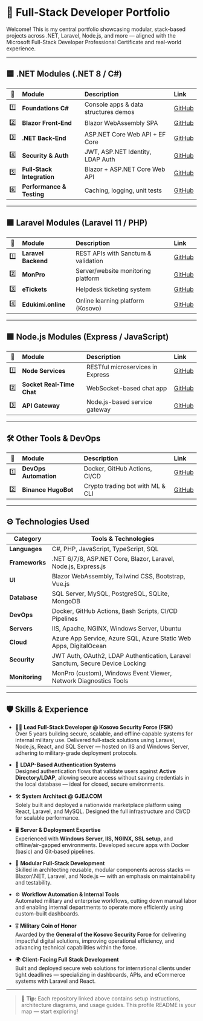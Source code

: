 # 💼 Full‑Stack Developer Portfolio

Welcome! This is my central portfolio showcasing modular, stack-based projects across .NET, Laravel, Node.js, and more — aligned with the Microsoft Full-Stack Developer Professional Certificate and real-world experience.

---

## 🟦 .NET Modules (.NET 8 / C#)

|  🔢 | Module                        | Description                          | Link                                              |
| :-: | :---------------------------- | :----------------------------------- | :------------------------------------------------ |
| 1️⃣ | **Foundations C#**            | Console apps & data structures demos | [GitHub](https://github.com/deephugo/foundations-csharp) |
| 2️⃣ | **Blazor Front‑End**          | Blazor WebAssembly SPA               | [GitHub](https://github.com/deephugo/blazor-frontend)    |
| 3️⃣ | **.NET Back‑End**             | ASP.NET Core Web API + EF Core       | [GitHub](https://github.com/deephugo/dotnet-backend)     |
| 4️⃣ | **Security & Auth**           | JWT, ASP.NET Identity, LDAP Auth     | [GitHub](https://github.com/deephugo/security-auth)      |
| 5️⃣ | **Full‑Stack Integration**    | Blazor + ASP.NET Core Web API        | [GitHub](https://github.com/deephugo/fullstack-integration) |
| 6️⃣ | **Performance & Testing**     | Caching, logging, unit tests         | [GitHub](https://github.com/deephugo/performance-tests)  |

---

## 🟫 Laravel Modules (Laravel 11 / PHP)

|  🔢 | Module                        | Description                          | Link                                              |
| :-: | :---------------------------- | :----------------------------------- | :------------------------------------------------ |
| 1️⃣ | **Laravel Backend**           | REST APIs with Sanctum & validation  | [GitHub](https://github.com/deephugo/laravel-backend)     |
| 2️⃣ | **MonPro**                    | Server/website monitoring platform   | [GitHub](https://github.com/deephugo/monpro)              |
| 3️⃣ | **eTickets**                  | Helpdesk ticketing system            | [GitHub](https://github.com/deephugo/etickets)            |
| 4️⃣ | **Edukimi.online**            | Online learning platform (Kosovo)    | [GitHub](https://github.com/deephugo/edukimi-online)       |

---

## 🟩 Node.js Modules (Express / JavaScript)

|  🔢 | Module                        | Description                          | Link                                              |
| :-: | :---------------------------- | :----------------------------------- | :------------------------------------------------ |
| 1️⃣ | **Node Services**             | RESTful microservices in Express     | [GitHub](https://github.com/deephugo/node-services)       |
| 2️⃣ | **Socket Real‑Time Chat**     | WebSocket-based chat app             | [GitHub](https://github.com/deephugo/node-realtime-chat)  |
| 3️⃣ | **API Gateway**               | Node.js-based service gateway        | [GitHub](https://github.com/deephugo/node-api-gateway)    |

---

## 🛠 Other Tools & DevOps

|  🔢 | Module                        | Description                          | Link                                              |
| :-: | :---------------------------- | :----------------------------------- | :------------------------------------------------ |
| 1️⃣ | **DevOps Automation**         | Docker, GitHub Actions, CI/CD        | [GitHub](https://github.com/deephugo/devops-automation)  |
| 2️⃣ | **Binance HugoBot**           | Crypto trading bot with ML & CLI     | [GitHub](https://github.com/deephugo/HugoBot)            |

---

## ⚙️ Technologies Used

| Category       | Tools & Technologies                                                                 |
|----------------|---------------------------------------------------------------------------------------|
| **Languages**  | C#, PHP, JavaScript, TypeScript, SQL                                                 |
| **Frameworks** | .NET 6/7/8, ASP.NET Core, Blazor, Laravel, Node.js, Express.js                       |
| **UI**         | Blazor WebAssembly, Tailwind CSS, Bootstrap, Vue.js                                  |
| **Database**   | SQL Server, MySQL, PostgreSQL, SQLite, MongoDB                                       |
| **DevOps**     | Docker, GitHub Actions, Bash Scripts, CI/CD Pipelines                                |
| **Servers**    | IIS, Apache, NGINX, Windows Server, Ubuntu                                            |
| **Cloud**      | Azure App Service, Azure SQL, Azure Static Web Apps, DigitalOcean                    |
| **Security**   | JWT Auth, OAuth2, LDAP Authentication, Laravel Sanctum, Secure Device Locking        |
| **Monitoring** | MonPro (custom), Windows Event Viewer, Network Diagnostics Tools                     |

---

## 🛡️ Skills & Experience

- 👨‍💻 **Lead Full‑Stack Developer @ Kosovo Security Force (FSK)**  
  Over 5 years building secure, scalable, and offline‑capable systems for internal military use. Delivered full‑stack solutions using Laravel, Node.js, React, and SQL Server — hosted on IIS and Windows Server, adhering to military-grade deployment protocols.

- 🔐 **LDAP-Based Authentication Systems**  
  Designed authentication flows that validate users against **Active Directory/LDAP**, allowing secure access without saving credentials in the local database — ideal for closed, secure environments.

- 🛠️ **System Architect @ GJEJ.COM**  
  Solely built and deployed a nationwide marketplace platform using React, Laravel, and MySQL. Designed the full infrastructure and CI/CD for scalable performance.

- 🖥️ **Server & Deployment Expertise**  
  Experienced with **Windows Server, IIS, NGINX, SSL setup**, and offline/air-gapped environments. Developed secure apps with Docker (basic) and Git-based pipelines.

- 🧩 **Modular Full‑Stack Development**  
  Skilled in architecting reusable, modular components across stacks — Blazor/.NET, Laravel, and Node.js — with an emphasis on maintainability and testability.

- ⚙️ **Workflow Automation & Internal Tools**  
  Automated military and enterprise workflows, cutting down manual labor and enabling internal departments to operate more efficiently using custom-built dashboards.

- 🎖️ **Military Coin of Honor**  
  Awarded by the **General of the Kosovo Security Force** for delivering impactful digital solutions, improving operational efficiency, and advancing technical capabilities within the force.

- 🌍 **Client-Facing Full Stack Development**  
  Built and deployed secure web solutions for international clients under tight deadlines — specializing in dashboards, APIs, and eCommerce systems with Laravel and React.

---

> 🧭 **Tip:** Each repository linked above contains setup instructions, architecture diagrams, and usage guides. This profile README is your map — start exploring!
